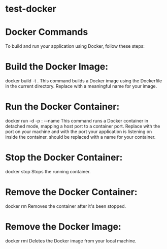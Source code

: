 # test-docker


# Docker Commands
To build and run your application using Docker, follow these steps:

# Build the Docker Image:

docker build -t <your-image-name> .
This command builds a Docker image using the Dockerfile in the current directory. Replace <your-image-name> with a meaningful name for your image.

# Run the Docker Container:

docker run -d -p <host-port>:<container-port> --name <your-container-name> <your-image-name>
This command runs a Docker container in detached mode, mapping a host port to a container port. Replace <host-port> with the port on your machine and <container-port> with the port your application is listening on inside the container. <your-container-name> should be replaced with a name for your container.

# Stop the Docker Container:

docker stop <your-container-name>
Stops the running container.

# Remove the Docker Container:

docker rm <your-container-name>
Removes the container after it's been stopped.

# Remove the Docker Image:

docker rmi <your-image-name>
Deletes the Docker image from your local machine.
